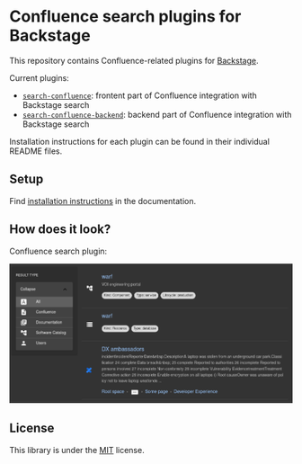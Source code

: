 # Confluence search plugins for Backstage

This repository contains Confluence-related plugins for [Backstage](https://backstage.io/).

Current plugins:

* [`search-confluence`](./plugins/search-confluence/): frontent part of Confluence integration with Backstage search
* [`search-confluence-backend`](./plugins/search-confluence-backend/): backend part of Confluence integration with Backstage search

Installation instructions for each plugin can be found in their individual README files.

## Setup

Find [installation instructions](./docs/index.md#installation) in the documentation.

## How does it look?

Confluence search plugin:

![Confluence search result](./docs/confluence_search_result.png)

## License

This library is under the [MIT](LICENSE) license.